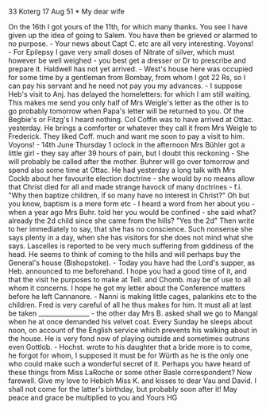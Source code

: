 33 Koterg 17 Aug 51
 <Sunday>*
My dear wife

On the 16th I got yours of the 11th, for which many thanks. You see I have given up the idea of going to Salem. You have then be grieved or alarmed to no purpose. - Your news about Capt C. etc are all very interesting. Voyons! - For Epilepsy I gave very small doses of Nitrate of silver, which must however be well weighed - you best get a dresser or Dr to prescribe and prepare it. Haldwell has not yet arrived. - West's house here was occupied for some time by a gentleman from Bombay, from whom I got 22 Rs, so I can pay his servant and he need not pay you my advances. - I suppose Heb's visit to Anj. has delayed the homeletters: for which I am still waiting. This makes me send you only half of Mrs Weigle's letter as the other is to go probably tomorrow when Papa's letter will be returned to you. Of the Begbie's or Fitzg's I heard nothing. Col Coffin was to have arrived at Ottac. yesterday. He brings a comforter or whatever they call it from Mrs Weigle to Frederick. They liked Coff. much and want me soon to pay a visit to him. Voyons! - 14th June Thursday 1 oclock in the afternoon Mrs Bühler got a little girl - they say after 39 hours of pain, but I doubt this reckoning - She will probably be called after the mother. Buhrer will go over tomorrow and spend also some time at Ottac. He had yesterday a long talk with Mrs Cockb about her favourite election doctrine - she would by no means allow that Christ died for all and made strange havock of many doctrines - f.i. "Why then baptize children, if so many have no interest in Christ?" Oh but you know, baptism is a mere form etc - I heard a word from her about you - when a year ago Mrs Buhr. told her you would be confined - she said what? already the 2d child since she came from the hills? "Yes the 2d" Then write to her immediately to say, that she has no conscience. Such nonsense she says plenty in a day, when she has visitors for she does not mind what she says. Lascelles is reported to be very much suffering from giddiness of the head. He seems to think of coming to the hills and will perhaps buy the General's house (Bishopstoke). - Today you have had the Lord's supper, as Heb. announced to me beforehand. I hope you had a good time of it, and that the visit he purposes to make at Tell. and Chomb. may be of use to all whom it concerns. I hope he got my letter about the Conference matters before he left Cannanore. - Nanni is making little cages, palankins etc to the children. Fred is very careful of all he thus makes for him. It must all at last be taken ________________ - the other day Mrs B. asked shall we go to Mangal when he at once demanded his velvet coat. Every Sunday he sleeps about noon, on account of the English service which prevents his walking about in the house. He is very fond now of playing outside and sometimes outruns even Gottlob. - Hochst. wrote to his daughter that a bride more is to come, he forgot for whom, I supposed it must be for Würth as he is the only one who could make such a wonderful secret of it. Perhaps you have heard of these things from Miss LaRoche or some other Basle correspondent? 
Now farewell. Give my love to Hebich Miss K. and kisses to dear Vau and David. I shall not come for the latter's birthday, but probably soon after it! May peace and grace be multiplied to you and
 Yours HG

